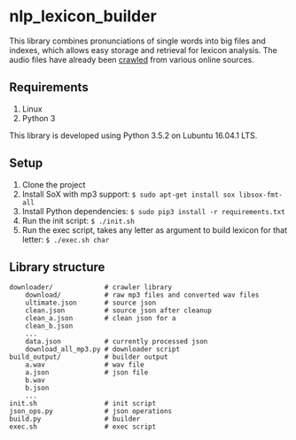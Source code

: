 # nlp_lexicon_builder

This library combines pronunciations of single words into big files and indexes, which allows easy storage and retrieval for lexicon analysis. The audio files have already been [crawled](https://github.com/nathanielove/English-words-pronunciation-mp3-audio-download) from various online sources.

## Requirements

1. Linux
1. Python 3

This library is developed using Python 3.5.2 on Lubuntu 16.04.1 LTS.

## Setup

1. Clone the project
1. Install SoX with mp3 support: `$ sudo apt-get install sox libsox-fmt-all`
1. Install Python dependencies: `$ sudo pip3 install -r requirements.txt`
1. Run the init script: `$ ./init.sh`
1. Run the exec script, takes any letter as argument to build lexicon for that letter: `$ ./exec.sh char`

## Library structure

```
downloader/             # crawler library
    download/           # raw mp3 files and converted wav files
    ultimate.json       # source json
    clean.json          # source json after cleanup
    clean_a.json        # clean json for a
    clean_b.json
    ...
    data.json           # currently processed json
    download_all_mp3.py # downloader script
build_output/           # builder output
    a.wav               # wav file
    a.json              # json file
    b.wav
    b.json
    ...
init.sh                 # init script
json_ops.py             # json operations
build.py                # builder
exec.sh                 # exec script
```